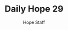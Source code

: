 ---
image: /assets/img/daily-hope-default-artwork.png
title: Daily Hope 29
number: 29
categories:
  - Daily Hope
author: Hope Staff
notes: Daily Hope 29
embed: >-
  <iframe src="https://open.spotify.com/embed/episode/0lcfxpBwYZhOsVAKXFL6F2?utm_source=generator" width="400px" height="102px" frameborder=“0" scrolling=“no”></iframe>
---
